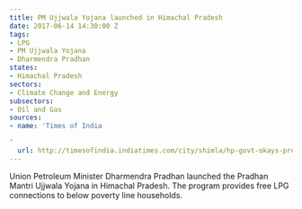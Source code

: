 ```yaml
---
title: PM Ujjwala Yojana launched in Himachal Pradesh
date: 2017-06-14 14:30:00 Z
tags:
- LPG
- PM Ujjwala Yojana
- Dharmendra Pradhan
states:
- Himachal Pradesh
sectors:
- Climate Change and Energy
subsectors:
- Oil and Gas
sources:
- name: 'Times of India

'
  url: http://timesofindia.indiatimes.com/city/shimla/hp-govt-okays-proposal-for-273-road-projects-14-bridges/articleshow/59060467.cms
---
```


Union Petroleum Minister Dharmendra Pradhan launched the Pradhan Mantri Ujjwala Yojana in Himachal Pradesh. The program provides free LPG connections to below poverty line households.

